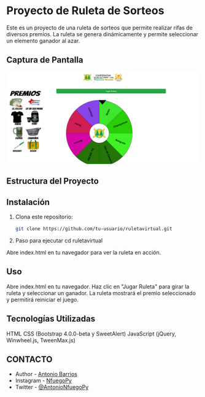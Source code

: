 # Proyecto de Ruleta de Sorteos

Este es un proyecto de una ruleta de sorteos que permite realizar rifas de diversos premios. La ruleta se genera dinámicamente y permite seleccionar un elemento ganador al azar.

## Captura de Pantalla

![Captura de Pantalla](img/captura.png)

## Estructura del Proyecto


## Instalación

1. Clona este repositorio:
   ```bash
   git clone https://github.com/tu-usuario/ruletavirtual.git

2. Paso para ejecutar
cd ruletavirtual

Abre index.html en tu navegador para ver la ruleta en acción.

## Uso
Abre index.html en tu navegador.
Haz clic en "Jugar Ruleta" para girar la ruleta y seleccionar un ganador.
La ruleta mostrará el premio seleccionado y permitirá reiniciar el juego.

## Tecnologías Utilizadas
HTML
CSS (Bootstrap 4.0.0-beta y SweetAlert)
JavaScript (jQuery, Winwheel.js, TweenMax.js)

## CONTACTO

- Author - [Antonio Barrios](https://www.linkedin.com/in/acbleguizamon?utm_source=share&utm_campaign=share_via&utm_content=profile&utm_medium=android_app)
- Instagram - [NfuegoPy](https://www.instagram.com/nfuegopy?igsh=cmNqNXB6NHEyN2V1)
- Twitter - [@AntonioNfuegoPy](https://x.com/AntonioNFuegoPy?t=jV-D9Q7I2-EBipCj74r_eg&s=09)